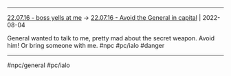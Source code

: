 ***

[22.07.16 - boss yells at me](1%20-%20Sessions/22.07.16%20-%20boss%20yells%20at%20me.md) -> [22.07.16 - Avoid the General in capital](22.07.16%20-%20Avoid%20the%20General%20in%20capital.md) | 2022-08-04

General wanted to talk to me, pretty mad about the secret weapon.
Avoid him! Or bring someone with me. #npc #pc/ialo #danger

***

#npc/general #pc/ialo 